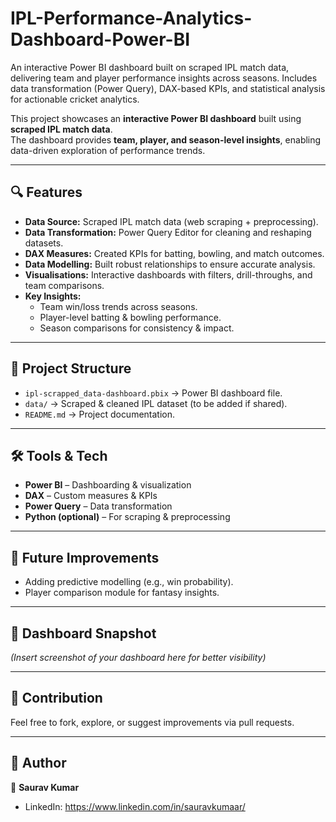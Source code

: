 # IPL-Performance-Analytics-Dashboard-Power-BI
An interactive Power BI dashboard built on scraped IPL match data, delivering team and player performance insights across seasons. Includes data transformation (Power Query), DAX-based KPIs, and statistical analysis for actionable cricket analytics.

This project showcases an **interactive Power BI dashboard** built using **scraped IPL match data**.  
The dashboard provides **team, player, and season-level insights**, enabling data-driven exploration of performance trends.  

---

## 🔍 Features
- **Data Source:** Scraped IPL match data (web scraping + preprocessing).
- **Data Transformation:** Power Query Editor for cleaning and reshaping datasets.
- **DAX Measures:** Created KPIs for batting, bowling, and match outcomes.
- **Data Modelling:** Built robust relationships to ensure accurate analysis.
- **Visualisations:** Interactive dashboards with filters, drill-throughs, and team comparisons.
- **Key Insights:**
  - Team win/loss trends across seasons.
  - Player-level batting & bowling performance.
  - Season comparisons for consistency & impact.

---

## 📂 Project Structure
- `ipl-scrapped_data-dashboard.pbix` → Power BI dashboard file.
- `data/` → Scraped & cleaned IPL dataset (to be added if shared).
- `README.md` → Project documentation.

---

## 🛠️ Tools & Tech
- **Power BI** – Dashboarding & visualization
- **DAX** – Custom measures & KPIs
- **Power Query** – Data transformation
- **Python (optional)** – For scraping & preprocessing

---

## 🚀 Future Improvements
- Adding predictive modelling (e.g., win probability).
- Player comparison module for fantasy insights.

---

## 📸 Dashboard Snapshot
*(Insert screenshot of your dashboard here for better visibility)*

---

## 🤝 Contribution
Feel free to fork, explore, or suggest improvements via pull requests.  

---

## 📢 Author
👤 **Saurav Kumar**  
- LinkedIn: https://www.linkedin.com/in/sauravkumaar/
